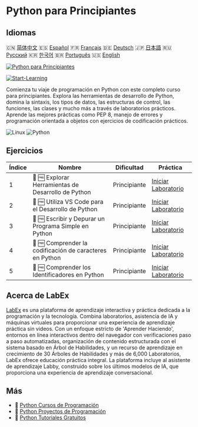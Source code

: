 # Python para Principiantes

## Idiomas

🇨🇳 [简体中文](README_zh.md) 🇪🇸 [Español](README_es.md) 🇫🇷 [Français](README_fr.md) 🇩🇪 [Deutsch](README_de.md) 🇯🇵 [日本語](README_ja.md) 🇷🇺 [Русский](README_ru.md) 🇰🇷 [한국어](README_ko.md) 🇧🇷 [Português](README_pt.md) 🇺🇸 [English](README.md) 

[![Python para Principiantes](https://cover-creator.labex.io/python-for-beginners.png?lang=es)](https://labex.io/es/courses/python-for-beginners)

[![Start-Learning](https://img.shields.io/badge/Start-Learning-whitesmoke?style=for-the-badge)](https://labex.io/es/courses/python-for-beginners)

Comienza tu viaje de programación en Python con este completo curso para principiantes. Explora las herramientas de desarrollo de Python, domina la sintaxis, los tipos de datos, las estructuras de control, las funciones, las clases y mucho más a través de laboratorios prácticos. Aprende las mejores prácticas como PEP 8, manejo de errores y programación orientada a objetos con ejercicios de codificación prácticos.

![Linux](https://img.shields.io/badge/Linux-whitesmoke?style=for-the-badge&logo=linux)
![Python](https://img.shields.io/badge/Python-whitesmoke?style=for-the-badge&logo=python)


## Ejercicios

|   Índice | Nombre                                                   | Dificultad   | Práctica                                                                                                                                                     |
|----------|----------------------------------------------------------|--------------|--------------------------------------------------------------------------------------------------------------------------------------------------------------|
|        1 | 🧩 🆓 Explorar Herramientas de Desarrollo de Python      | Principiante | <a target='_blank' href='https://labex.io/es/labs/python-explore-python-development-tools-585762?course=python-for-beginners'>Iniciar Laboratorio</a>        |
|        2 | 🧩 🆓 Utiliza VS Code para el Desarrollo de Python       | Principiante | <a target='_blank' href='https://labex.io/es/labs/python-use-vs-code-for-python-development-585783?course=python-for-beginners'>Iniciar Laboratorio</a>      |
|        3 | 🧩 🆓 Escribir y Depurar un Programa Simple en Python    | Principiante | <a target='_blank' href='https://labex.io/es/labs/python-write-and-debug-a-simple-python-program-585786?course=python-for-beginners'>Iniciar Laboratorio</a> |
|        4 | 🧩 🆓 Comprender la codificación de caracteres en Python | Principiante | <a target='_blank' href='https://labex.io/es/labs/python-understand-character-encoding-in-python-585770?course=python-for-beginners'>Iniciar Laboratorio</a> |
|        5 | 🧩 🆓 Comprender los Identificadores en Python           | Principiante | <a target='_blank' href='https://labex.io/es/labs/python-understand-identifiers-in-python-585776?course=python-for-beginners'>Iniciar Laboratorio</a>        |

## Acerca de LabEx

[LabEx](https://labex.io) es una plataforma de aprendizaje interactiva y práctica dedicada a la programación y la tecnología. Combina laboratorios, asistencia de IA y máquinas virtuales para proporcionar una experiencia de aprendizaje práctica sin videos. Con un enfoque estricto de 'Aprender Haciendo', entornos en línea interactivos dentro del navegador con verificaciones paso a paso automatizadas, organización de contenido estructurada con el sistema basado en Árbol de Habilidades, y un recurso de aprendizaje en crecimiento de 30 Árboles de Habilidades y más de 6,000 Laboratorios, LabEx ofrece educación práctica integral. La plataforma incluye al asistente de aprendizaje Labby, construido sobre los últimos modelos de IA, que proporciona una experiencia de aprendizaje conversacional.

## Más

- 🔗 [Python Cursos de Programación](https://github.com/labex-labs/awesome-programming-courses)
- 🔗 [Python Proyectos de Programación](https://github.com/labex-labs/awesome-programming-projects)
- 🔗 [Python Tutoriales Gratuitos](https://github.com/labex-labs/python-free-tutorials)

